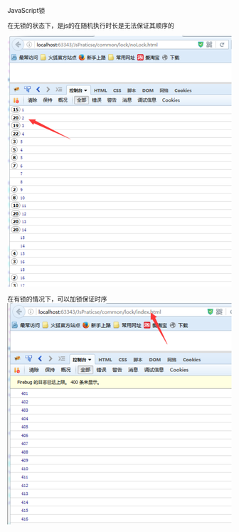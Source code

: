 JavaScript锁

在无锁的状态下，是js的在随机执行时长是无法保证其顺序的

 ![image](https://github.com/figoxu/JsPraticse/blob/master/common/lock/img/001.png)
 
在有锁的情况下，可以加锁保证时序
 ![image](https://github.com/figoxu/JsPraticse/blob/master/common/lock/img/002.png)
